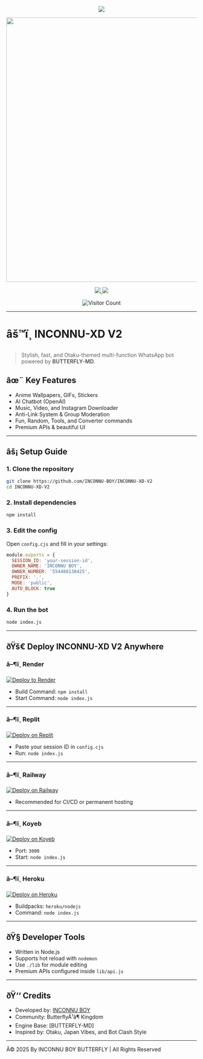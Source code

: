 
<p align="center">
  <img src="https://readme-typing-svg.demolab.com?font=Fira+Code&size=28&duration=3000&pause=1000&color=FF00AA&center=true&vCenter=true&width=1000&lines=WELCOME+TO+INCONNU-XD+V2;BY+INCONNU+BOY+TECH;FORK+%26+STAR+THIS+REPO;THANK+YOU+FOR+YOUR+SUPPORT!">
</p>
<p align="center">
  <img src="https://files.catbox.moe/230q0c.jpg" width="700" />
</p>

<p align="center">
  <a href="https://github.com/INCONNU-BOY">
    <img src="https://img.shields.io/badge/Author-INCONNU%20BOY-ff004d?style=for-the-badge&logo=github" />
  </a>
  <a href="https://whatsapp.com/channel/0029Vb6T8td5K3zQZbsKEU1R">
    <img src="https://img.shields.io/badge/Follow%20on-WhatsApp-25D366?style=for-the-badge&logo=whatsapp" />
  </a>
</p>

<p align="center">
  <img src="https://profile-counter.glitch.me/INCONNU-XD-V2/count.svg" alt="Visitor Count" />
</p>

---

# âš™ï¸ INCONNU-XD V2

> Stylish, fast, and Otaku-themed multi-function WhatsApp bot powered by **BUTTERFLY-MD**.

## âœ¨ Key Features

- Anime Wallpapers, GIFs, Stickers
- AI Chatbot (OpenAI)
- Music, Video, and Instagram Downloader
- Anti-Link System & Group Moderation
- Fun, Random, Tools, and Converter commands
- Premium APIs & beautiful UI

---

## âš¡ Setup Guide

### 1. Clone the repository

```bash
git clone https://github.com/INCONNU-BOY/INCONNU-XD-V2
cd INCONNU-XD-V2
```

### 2. Install dependencies

```bash
npm install
```

### 3. Edit the config

Open `config.cjs` and fill in your settings:

```js
module.exports = {
  SESSION_ID: 'your-session-id',
  OWNER_NAME: 'INCONNU BOY',
  OWNER_NUMBER: '554488138425',
  PREFIX: '.',
  MODE: 'public',
  AUTO_BLOCK: true
}
```

### 4. Run the bot

```bash
node index.js
```

---

## ðŸš€ Deploy INCONNU-XD V2 Anywhere

### â–¶ï¸ Render

[![Deploy to Render](https://img.shields.io/badge/Deploy%20to-Render-06B6D4?style=for-the-badge&logo=render)](https://dashboard.render.com/deploy?repo=https://github.com/INCONNU-BOY/INCONNU-XD-V2)

- Build Command: `npm install`
- Start Command: `node index.js`

---

### â–¶ï¸ Replit

[![Deploy on Replit](https://img.shields.io/badge/Deploy%20to-Replit-orange?style=for-the-badge&logo=replit)](https://replit.com/github/INCONNU-BOY/INCONNU-XD-V2)

- Paste your session ID in `config.cjs`
- Run: `node index.js`

---

### â–¶ï¸ Railway

[![Deploy on Railway](https://img.shields.io/badge/Deploy%20to-Railway-8B5CF6?style=for-the-badge&logo=railway)](https://railway.app/new/template?template=https://github.com/INCONNU-BOY/INCONNU-XD-V2)

- Recommended for CI/CD or permanent hosting

---

### â–¶ï¸ Koyeb

[![Deploy on Koyeb](https://img.shields.io/badge/Deploy%20to-Koyeb-FF009D?style=for-the-badge&logo=koyeb)](https://app.koyeb.com/services/deploy?type=git&repository=INCONNU-BOY/INCONNU-XD-V2&ports=3000)

- Port: `3000`
- Start: `node index.js`

---

### â–¶ï¸ Heroku

[![Deploy on Heroku](https://img.shields.io/badge/Deploy%20to-Heroku-FF004D?style=for-the-badge&logo=heroku)](https://heroku.com/deploy?template=https://github.com/INCONNU-BOY/INCONNU-XD-V2)

- Buildpacks: `heroku/nodejs`
- Command: `node index.js`

---

## ðŸ§  Developer Tools

- Written in Node.js  
- Supports hot reload with `nodemon`  
- Use `./lib` for module editing  
- Premium APIs configured inside `lib/api.js`  

---

## ðŸ‘‘ Credits

- Developed by: [INCONNU BOY](https://github.com/INCONNU-BOY)  
- Community: ButterflyÂ¹â¶ Kingdom  
- Engine Base: [BUTTERFLY-MD]  
- Inspired by: Otaku, Japan Vibes, and Bot Clash Style

---

Â© 2025 By INCONNU BOY BUTTERFLY | All Rights Reserved  
